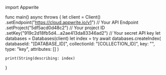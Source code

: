 import Appwrite

func main() async throws {
    let client = Client()
      .setEndpoint("https://cloud.appwrite.io/v1") // Your API Endpoint
      .setProject("5df5acd0d48c2") // Your project ID
      .setKey("919c2d18fb5d4...a2ae413da83346ad2") // Your secret API key
    let databases = Databases(client)
    let index = try await databases.createIndex(
        databaseId: "[DATABASE_ID]",
        collectionId: "[COLLECTION_ID]",
        key: "",
        type: "key",
        attributes: []
    )

    print(String(describing: index)
}
